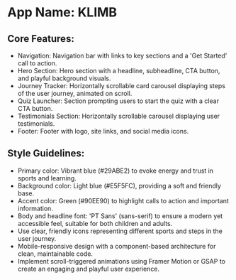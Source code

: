 # **App Name**: KLIMB

## Core Features:

- Navigation: Navigation bar with links to key sections and a 'Get Started' call to action.
- Hero Section: Hero section with a headline, subheadline, CTA button, and playful background visuals.
- Journey Tracker: Horizontally scrollable card carousel displaying steps of the user journey, animated on scroll.
- Quiz Launcher: Section prompting users to start the quiz with a clear CTA button.
- Testimonials Section: Horizontally scrollable carousel displaying user testimonials.
- Footer: Footer with logo, site links, and social media icons.

## Style Guidelines:

- Primary color: Vibrant blue (#29ABE2) to evoke energy and trust in sports and learning.
- Background color: Light blue (#E5F5FC), providing a soft and friendly base.
- Accent color: Green (#90EE90) to highlight calls to action and important information.
- Body and headline font: 'PT Sans' (sans-serif) to ensure a modern yet accessible feel, suitable for both children and adults.
- Use clear, friendly icons representing different sports and steps in the user journey.
- Mobile-responsive design with a component-based architecture for clean, maintainable code.
- Implement scroll-triggered animations using Framer Motion or GSAP to create an engaging and playful user experience.